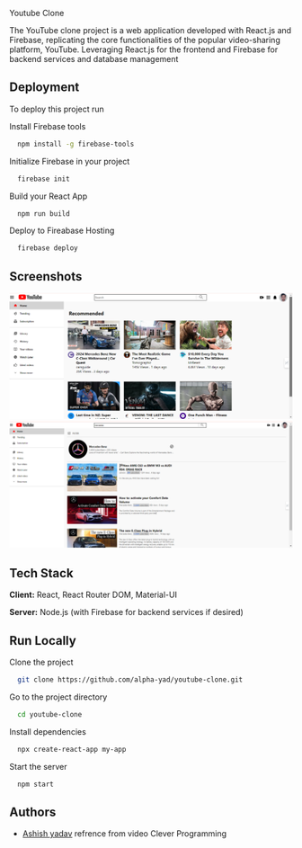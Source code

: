 
Youtube Clone

The YouTube clone project is a web application developed with React.js and Firebase, replicating the core functionalities of the popular video-sharing platform, YouTube. Leveraging React.js for the frontend and Firebase for backend services and database management


## Deployment

To deploy this project run

Install Firebase tools
```bash
  npm install -g firebase-tools
```
Initialize Firebase in your project
```bash
  firebase init
```
Build your React App
```bash
  npm run build
```
Deploy to Fireabase Hosting
```bash
  firebase deploy
```



## Screenshots

![Main window](https://github.com/alpha-yad/youtube-clone/blob/master/screenshorts/Screenshot%20(139).png?raw=true)
![Feature window](https://github.com/alpha-yad/youtube-clone/blob/master/screenshorts/Screenshot%20(140).png?raw=true)


## Tech Stack

**Client:** React, React Router DOM, Material-UI

**Server:** Node.js (with Firebase for backend services if desired)


## Run Locally

Clone the project

```bash
  git clone https://github.com/alpha-yad/youtube-clone.git
```

Go to the project directory

```bash
  cd youtube-clone
```

Install dependencies

```bash
  npx create-react-app my-app
```

Start the server

```bash
  npm start
```


## Authors

- [Ashish yadav](https://github.com/alpha-yad) refrence from video Clever Programming

